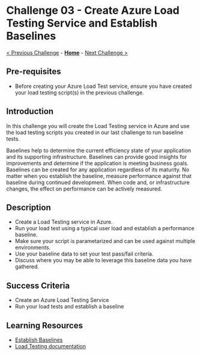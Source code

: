 # Challenge 03 - Create Azure Load Testing Service and Establish Baselines

[< Previous Challenge](./Challenge-02.md) - **[Home](../README.md)** - [Next Challenge >](./Challenge-04.md)

## Pre-requisites

- Before creating your Azure Load Test service, ensure you have created your load testing script(s) in the previous challenge.
## Introduction

In this challenge you will create the Load Testing service in Azure and use the load testing scripts you created in our last challenge to run baseline tests.

Baselines help to determine the current efficiency state of your application and its supporting infrastructure. Baselines can provide good insights for improvements and determine if the application is meeting business goals. Baselines can be created for any application regardless of its maturity. No matter when you establish the baseline, measure performance against that baseline during continued development. When code and, or infrastructure changes, the effect on performance can be actively measured.

## Description

- Create a Load Testing service in Azure.
- Run your load test using a typical user load and establish a performance baseline.
- Make sure your script is parametarized and can be used against multiple environments.
- Use your baseline data to set your test pass/fail criteria.
- Discuss where you may be able to leverage this baseline data you have gathered.

## Success Criteria

- Create an Azure Load Testing Service
- Run your load tests and establish a baseline

## Learning Resources

- [Establish Baselines](https://docs.microsoft.com/en-us/azure/architecture/framework/scalability/performance-test#establish-baselines)
- [Load Testing documentation](https://docs.microsoft.com/en-us/azure/load-testing/)

